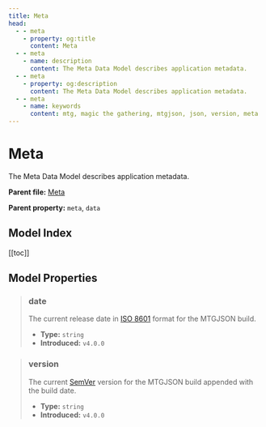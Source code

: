 ```yaml
---
title: Meta
head:
  - - meta
    - property: og:title
      content: Meta
  - - meta
    - name: description
      content: The Meta Data Model describes application metadata.
  - - meta
    - property: og:description
      content: The Meta Data Model describes application metadata.
  - - meta
    - name: keywords
      content: mtg, magic the gathering, mtgjson, json, version, meta
---
```


# Meta

The Meta Data Model describes application metadata.

**Parent file:** [Meta](/downloads/all-files/#meta)  

**Parent property:** `meta`, `data`

## Model Index

<ModelType type="Meta" />

<PropertyToggler/>

[[toc]]

## Model Properties

> ### date
>
> The current release date in [ISO 8601](https://www.iso.org/iso-8601-date-and-time-format.html) format for the MTGJSON build.
>
> - **Type:** `string`
> - **Introduced:** `v4.0.0`

> ### version
>
> The current [SemVer](https://semver.org) version for the MTGJSON build appended with the build date.
>
> - **Type:** `string`
> - **Introduced:** `v4.0.0`
